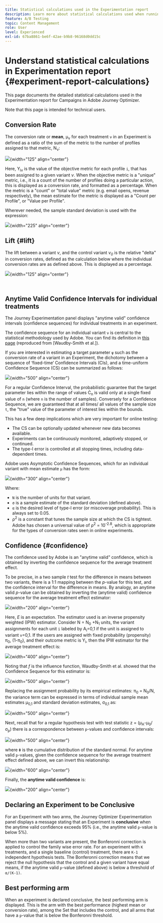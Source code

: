 ```yaml
---
title: Statistical calculations used in the Experimentation report
description: Learn more about statistical calculations used when running experiment reports
feature: A/B Testing
topic: Content Management
role: User
level: Experienced
exl-id: 67ba8861-be6f-42ae-b9b8-96168d0dd15c
---
```

# Understand statistical calculations in Experimentation report {#experiment-report-calculations}

This page documents the detailed statistical calculations used in the Experimentation report for Campaigns in Adobe Journey Optimizer. 

Note that this page is intended for technical users.

## Conversion Rate

The conversion rate or **mean**, μ<sub>ν</sub> for each treatment `ν` in an Experiment is defined as a ratio of the sum of the metric to the number of profiles assigned to that metric, N<sub>ν</sub>:

![](assets/statistical_1.png){width="125" align="center"}

Here, Y<sub>iν</sub> is the value of the objective metric for each profile `i`, that has been assigned to a given variant *ν*. When the objective metric is a "unique" metric, i.e., it is a count of the number of profiles doing a particular action, this is displayed as a conversion rate, and formatted as a percentage. When the metric is a "count" or "total value" metric (e.g. email opens, revenue respectively), the mean estimate for the metric is displayed as a "Count per Profile", or "Value per Profile". 

Wherever needed, the sample standard deviation is used with the expression:

![](assets/statistical_2.png){width="225" align="center"}

## Lift {#lift}

The lift between a variant  *ν*, and the control variant  *ν<sub>0</sub>* is the relative "delta" in conversion rates, defined as the calculation below where the individual conversion rates are as defined above. This is displayed as a percentage. 

![](assets/statistical_3.png){width="125" align="center"}

</br>

## Anytime Valid Confidence Intervals for individual treatments

The Journey Experimentation panel displays "anytime valid" confidence intervals (confidence sequences) for individual treatments in an experiment. 

The confidence sequence for an individual variant `ν` is central to the statistical methodology used by Adobe. You can find its definition in [this page](https://doi.org/10.48550/arXiv.2103.06476) (reproduced from [Waudby-Smith et al.]). 

If you are interested in estimating a target parameter `ψ` such as the conversion rate of a variant in an Experiment, the dichotomy between a sequence of ‘fixed-time’ Confidence Intervals (CIs), and a time-uniform Confidence Sequence (CS) can be summarized as follows: 

![](assets/statistical_4.png){width="500" align="center"}

For a regular Confidence Interval, the probabilistic guarantee that the target parameter lies within the range of values Ċ<sub>n</sub> is valid only at a single fixed value of `n` (where `n` is the number of samples). Conversely for a Confidence Sequence, we are guaranteed that at all times/ all values of the sample size `t`, the "true" value of the parameter of interest lies within the bounds.

This has a few deep implications which are very important for online testing:

* The CS can be optionally updated whenever new data becomes available.
* Experiments can be continuously monitored, adaptively stopped, or continued.
* The type-I error is controlled at all stopping times, including data-dependent times.

Adobe uses Asymptotic Confidence Sequences, which for an individual variant with mean estimate `μ` has the form:

![](assets/statistical_5.png){width="300" align="center"}

Where:

* `N` is the number of units for that variant.
* `σ` is a sample estimate of the standard deviation (defined above).
* `α` is the desired level of type-I error (or miscoverage probability). This is always set to 0.05. 
* ρ<sup>2</sup> is a constant that tunes the sample size at which the CS is tightest. Adobe has chosen a universal value of ρ<sup>2</sup> = 10<sup>-2.8</sup>, which is appropriate for the types of conversion rates seen in online experiments.

## Confidence {#confidence}

The confidence used by Adobe is an "anytime valid" confidence, which is obtained by inverting the confidence sequence for the average treatment effect. 

To be precise, in a two sample *t* test for the difference in means between two variants, there is a 1:1 mapping between the *p*-value for this test, and the confidence interval for the difference in means. By analogy, an anytime valid *p*-value can be obtained by inverting the (anytime valid) confidence sequence for the average treatment effect estimator:

![](assets/statistical_6.png){width="200" align="center"}

Here, *E* is an expectation. The estimator used is an inverse propensity weighted (IPW) estimator. Consider N = N<sub>0</sub> +N<sub>1</sub> units, the variant assignments for each unit `i` labeled by A<sub>i</sub>=0,1 if the unit is assigned to variant `ν`=0,1. If the users are assigned with fixed probability (propensity) π<sub>0</sub>, (1-π<sub>0</sub>), and their outcome metric is Y<sub>i</sub>, then the IPW estimator for the average treatment effect is:

![](assets/statistical_12.png){width="400" align="center"}

Noting that *f* is the influence function, Waudby-Smith et al. showed that the Confidence Sequence for this estimator is:

![](assets/statistical_7.png){width="500" align="center"}

Replacing the assignment probability by its empirical estimates: π<sub>0</sub> = N<sub>0</sub>/N, the variance term can be expressed in terms of individual sample mean estimates μ<sub>0,1</sub> and standard deviation estimates, σ<sub>0,1</sub> as:

![](assets/statistical_8.png){width="500" align="center"}

Next, recall that for a regular hypothesis test with test statistic z =  (μ<sub>A</sub>-μ<sub>0</sub>/σ<sub>p</sub>) there is a correspondence between `p`-values and confidence intervals:

![](assets/statistical_9.png){width="500" align="center"}

where `Φ` is the cumulative distribution of the standard normal. For anytime valid `p`-values, given the confidence sequence for the average treatment effect defined above, we can invert this relationship:

![](assets/statistical_10.png){width="600" align="center"}

Finally, the **anytime valid confidence** is: 

![](assets/statistical_11.png){width="200" align="center"}

## Declaring an Experiment to be Conclusive

For an Experiment with two arms, the Journey Optimizer Experimentation panel displays a message stating that an Experiment is **conclusive** when the anytime valid confidence exceeds 95% (i.e., the anytime valid `p`-value is below 5%). 

When more than two variants are present, the Bonferonni correction is applied to control the family wise error rate. For an experiment with `K` treatments, and a single baseline (control) treatment, there are `K-1` independent hypothesis tests. The Bonferonni correction means that we reject the null hypothesis that the control and a given variant have equal means, if the anytime valid `p`-value (defined above) is below a threshold of `α/(K-1)`.

## Best performing arm

When an experiment is declared conclusive, the best performing arm is displayed. This is the arm with the best performance (highest mean or conversion rate), among the Set that includes the control, and all arms that have a `p`-value that is below the Bonferonni threshold.
